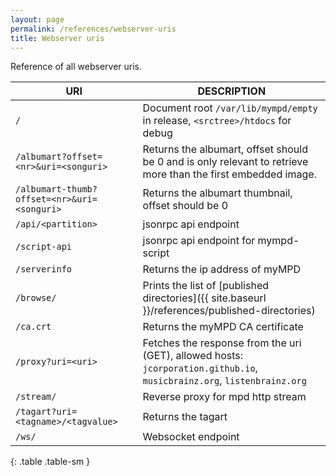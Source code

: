 ```yaml
---
layout: page
permalink: /references/webserver-uris
title: Webserver uris
---
```


Reference of all webserver uris.

| URI | DESCRIPTION |
| --- | ----------- |
| `/` | Document root `/var/lib/mympd/empty` in release, `<srctree>/htdocs` for debug |
| `/albumart?offset=<nr>&uri=<songuri>` | Returns the albumart, offset should be 0 and is only relevant to retrieve more than the first embedded image.  |
| `/albumart-thumb?offset=<nr>&uri=<songuri>` | Returns the albumart thumbnail, offset should be 0 |
| `/api/<partition>` | jsonrpc api endpoint |
| `/script-api` | jsonrpc api endpoint for mympd-script |
| `/serverinfo` | Returns the ip address of myMPD |
| `/browse/` | Prints the list of [published directories]({{ site.baseurl }}/references/published-directories) |
| `/ca.crt` | Returns the myMPD CA certificate |
| `/proxy?uri=<uri>` | Fetches the response from the uri (GET), allowed hosts: `jcorporation.github.io`, `musicbrainz.org`, `listenbrainz.org` |
| `/stream/` | Reverse proxy for mpd http stream |
| `/tagart?uri=<tagname>/<tagvalue>` | Returns the tagart |
| `/ws/` | Websocket endpoint |
{: .table .table-sm }

